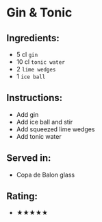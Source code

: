 # Gin & Tonic

## Ingredients:
- 5 cl `gin`
- 10 cl `tonic water`
- 2 `lime wedges`
- 1 `ice ball`

## Instructions:
- Add gin
- Add ice ball and stir
- Add squeezed lime wedges
- Add tonic water

## Served in:
- Copa de Balon glass

## Rating:
- ★★★★★